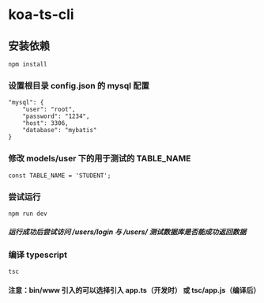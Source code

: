 # koa-ts-cli

## 安装依赖
```
npm install
```

### 设置根目录 config.json 的 mysql 配置
```
"mysql": {
    "user": "root",
    "password": "1234",
    "host": 3306,
    "database": "mybatis"
}
```

### 修改 models/user 下的用于测试的 TABLE_NAME
```
const TABLE_NAME = 'STUDENT';
```

### 尝试运行
```
npm run dev
```

##### 运行成功后尝试访问 /users/login 与 /users/ 测试数据库是否能成功返回数据

### 编译 typescript
```
tsc
```

#### 注意：bin/www 引入的可以选择引入 app.ts（开发时） 或 tsc/app.js（编译后）
